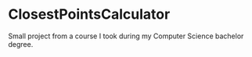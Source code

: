 # ClosestPointsCalculator

Small project from a course I took during my Computer Science bachelor degree.